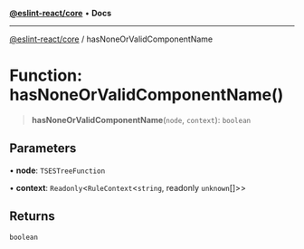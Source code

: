 [**@eslint-react/core**](../README.md) • **Docs**

***

[@eslint-react/core](../README.md) / hasNoneOrValidComponentName

# Function: hasNoneOrValidComponentName()

> **hasNoneOrValidComponentName**(`node`, `context`): `boolean`

## Parameters

• **node**: `TSESTreeFunction`

• **context**: `Readonly`\<`RuleContext`\<`string`, readonly `unknown`[]\>\>

## Returns

`boolean`
